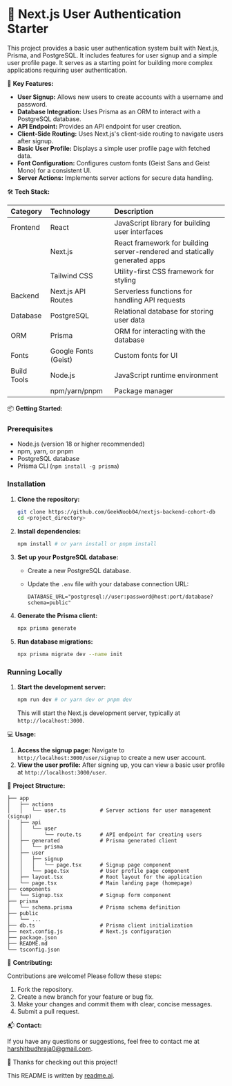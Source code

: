 # 🔐 Next.js User Authentication Starter

This project provides a basic user authentication system built with Next.js, Prisma, and PostgreSQL. It includes features for user signup and a simple user profile page. It serves as a starting point for building more complex applications requiring user authentication.

🚀 **Key Features:**

*   **User Signup:** Allows new users to create accounts with a username and password.
*   **Database Integration:** Uses Prisma as an ORM to interact with a PostgreSQL database.
*   **API Endpoint:** Provides an API endpoint for user creation.
*   **Client-Side Routing:** Uses Next.js's client-side routing to navigate users after signup.
*   **Basic User Profile:** Displays a simple user profile page with fetched data.
*   **Font Configuration:** Configures custom fonts (Geist Sans and Geist Mono) for a consistent UI.
*   **Server Actions:** Implements server actions for secure data handling.

🛠️ **Tech Stack:**

| Category    | Technology          | Description                                                                 |
| :---------- | :------------------ | :-------------------------------------------------------------------------- |
| Frontend    | React               | JavaScript library for building user interfaces                             |
|             | Next.js             | React framework for building server-rendered and statically generated apps |
|             | Tailwind CSS        | Utility-first CSS framework for styling                                     |
| Backend     | Next.js API Routes  | Serverless functions for handling API requests                              |
| Database    | PostgreSQL          | Relational database for storing user data                                   |
| ORM         | Prisma              | ORM for interacting with the database                                       |
| Fonts       | Google Fonts (Geist) | Custom fonts for UI                                                         |
| Build Tools | Node.js             | JavaScript runtime environment                                              |
|             | npm/yarn/pnpm       | Package manager                                                             |

📦 **Getting Started:**

### Prerequisites

*   Node.js (version 18 or higher recommended)
*   npm, yarn, or pnpm
*   PostgreSQL database
*   Prisma CLI (`npm install -g prisma`)

### Installation

1.  **Clone the repository:**

    ```bash
    git clone https://github.com/GeekNoob04/nextjs-backend-cohort-db
    cd <project_directory>
    ```

2.  **Install dependencies:**

    ```bash
    npm install # or yarn install or pnpm install
    ```

3.  **Set up your PostgreSQL database:**

    *   Create a new PostgreSQL database.
    *   Update the `.env` file with your database connection URL:

        ```
        DATABASE_URL="postgresql://user:password@host:port/database?schema=public"
        ```

4.  **Generate the Prisma client:**

    ```bash
    npx prisma generate
    ```

5.  **Run database migrations:**

    ```bash
    npx prisma migrate dev --name init
    ```

### Running Locally

1.  **Start the development server:**

    ```bash
    npm run dev # or yarn dev or pnpm dev
    ```

    This will start the Next.js development server, typically at `http://localhost:3000`.

💻 **Usage:**

1.  **Access the signup page:** Navigate to `http://localhost:3000/user/signup` to create a new user account.
2.  **View the user profile:** After signing up, you can view a basic user profile at `http://localhost:3000/user`.

📂 **Project Structure:**

```
├── app
│   ├── actions
│   │   └── user.ts           # Server actions for user management (signup)
│   ├── api
│   │   └── user
│   │       └── route.ts      # API endpoint for creating users
│   ├── generated             # Prisma generated client
│   │   └── prisma
│   ├── user
│   │   ├── signup
│   │   │   └── page.tsx      # Signup page component
│   │   └── page.tsx          # User profile page component
│   ├── layout.tsx            # Root layout for the application
│   └── page.tsx              # Main landing page (homepage)
├── components
│   └── Signup.tsx            # Signup form component
├── prisma
│   └── schema.prisma         # Prisma schema definition
├── public
│   └── ...
├── db.ts                     # Prisma client initialization
├── next.config.js            # Next.js configuration
├── package.json
├── README.md
└── tsconfig.json
```

🤝 **Contributing:**

Contributions are welcome! Please follow these steps:

1.  Fork the repository.
2.  Create a new branch for your feature or bug fix.
3.  Make your changes and commit them with clear, concise messages.
4.  Submit a pull request.

📬 **Contact:**

If you have any questions or suggestions, feel free to contact me at [harshitbudhraja0@gmail.com](mailto:harshitbudhraja0@gmail.com).

💖 Thanks for checking out this project!

This README is written by [readme.ai](https://readme-generator-phi.vercel.app/).
